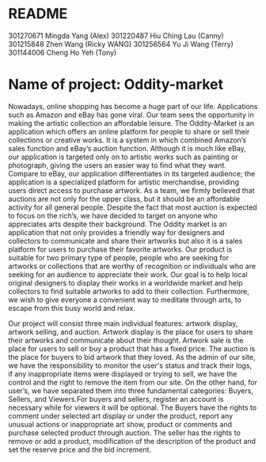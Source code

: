 # README

301270671 Mingda Yang (Alex)
301220487 Hiu Ching Lau (Canny)
301215848 Zhen Wang (Ricky WANG)
301256564 Yu Ji Wang (Terry)
301144006 Cheng Ho Yeh (Tony)

# Name of project: Oddity-market
 
Nowadays, online shopping has become a huge part of our life. Applications such as Amazon and eBay has gone viral. Our team sees the opportunity in making the artistic collection an affordable leisure. The Oddity-Market is an application which offers an online platform for people to share or sell their collections or creative works. It is a system in which combined Amazon’s sales function and eBay’s auction function. Although it is much like eBay, our application is targeted only on to artistic works such as painting or photograph, giving the users an easier way to find what they want. Compare to eBay, our application differentiates in its targeted audience; the application is a specialized platform for artistic merchandise, providing users direct access to purchase artwork. As a team, we firmly believed that auctions are not only for the upper class, but it should be an affordable activity for all general people. Despite the fact that most auction is expected to focus on the rich’s, we have decided to target on anyone who appreciates arts despite their background. The Oddity market is an application that not only provides a friendly way for designers and collectors to communicate and share their artworks but also it is a sales platform for users to purchase their favorite artworks. Our product is suitable for two primary type of people, people who are seeking for artworks or collections that are worthy of recognition or individuals who are seeking for an audience to appreciate their work. Our goal is to help local original designers to display their works in a worldwide market and help collectors to find suitable artworks to add to their collection. Furthermore, we wish to give everyone a convenient way to meditate through arts, to escape from this busy world and relax.
 
Our project will consist three main individual features: artwork display, artwork selling, and auction. Artwork display is the place for users to share their artworks and communicate about their thought. Artwork sale is the place for users to sell or buy a product that has a fixed price. The auction is the place for buyers to bid artwork that they loved. As the admin of our site, we have the responsibility to monitor the user's status and track their logs, if any inappropriate items were displayed or trying to sell, we have the control and the right to remove the item from our site. On the other hand, for user’s, we have separated them into three fundamental categories: Buyers, Sellers, and Viewers.For buyers and sellers, register an account is necessary while for viewers it will be optional. The Buyers have the rights to comment under selected art display or under the product, report any unusual actions or inappropriate art show, product or comments and purchase selected product through auction. The seller has the rights to remove or add a product, modification of the description of the product and set the reserve price and the bid increment.
